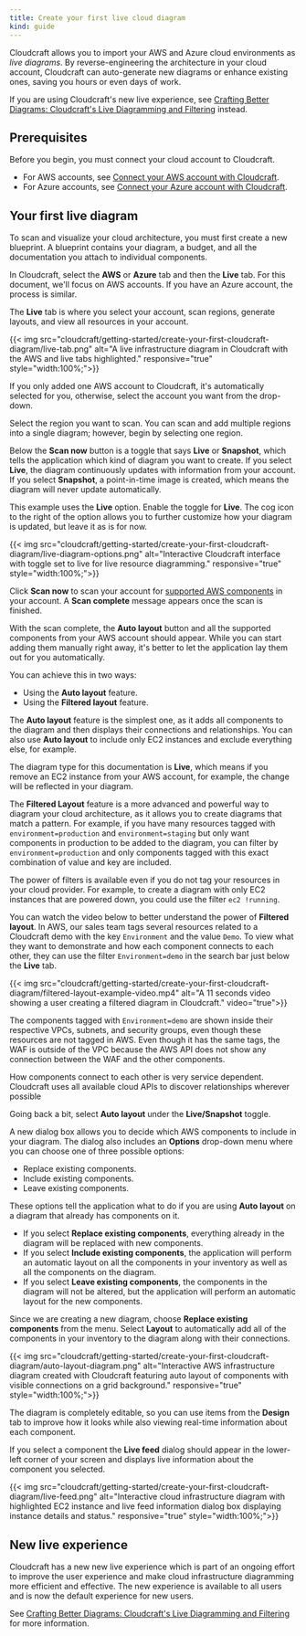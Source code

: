 ```yaml
---
title: Create your first live cloud diagram
kind: guide
---
```


Cloudcraft allows you to import your AWS and Azure cloud environments as *live diagrams*. By reverse-engineering the architecture in your cloud account, Cloudcraft can auto-generate new diagrams or enhance existing ones, saving you hours or even days of work.

<div class="alert alert-info">If you are using Cloudcraft's new live experience, see <a href="https://docs.datadoghq.com/cloudcraft/getting-started/crafting-better-diagrams/" title="Crafting Better Diagrams: Cloudcraft's Live Diagramming and Filtering">Crafting Better Diagrams: Cloudcraft's Live Diagramming and Filtering</a> instead.</div>

## Prerequisites

Before you begin, you must connect your cloud account to Cloudcraft.

- For AWS accounts, see [Connect your AWS account with Cloudcraft][1].
- For Azure accounts, see [Connect your Azure account with Cloudcraft][2].

## Your first live diagram

To scan and visualize your cloud architecture, you must first create a new blueprint. A blueprint contains your diagram, a budget, and all the documentation you attach to individual components.

In Cloudcraft, select the **AWS** or **Azure** tab and then the **Live** tab. For this document, we'll focus on AWS accounts. If you have an Azure account, the process is similar.

The **Live** tab is where you select your account, scan regions, generate layouts, and view all resources in your account.

{{< img src="cloudcraft/getting-started/create-your-first-cloudcraft-diagram/live-tab.png" alt="A live infrastructure diagram in Cloudcraft with the AWS and live tabs highlighted." responsive="true" style="width:100%;">}}

If you only added one AWS account to Cloudcraft, it's automatically selected for you, otherwise, select the account you want from the drop-down.

Select the region you want to scan. You can scan and add multiple regions into a single diagram; however, begin by selecting one region.

Below the **Scan now** button is a toggle that says **Live** or **Snapshot**, which tells the application which kind of diagram you want to create. If you select **Live**, the diagram continuously updates with information from your account. If you select **Snapshot**, a point-in-time image is created, which means the diagram will never update automatically.

This example uses the **Live** option. Enable the toggle for **Live**. The cog icon to the right of the option allows you to further customize how your diagram is updated, but leave it as is for now.

{{< img src="cloudcraft/getting-started/create-your-first-cloudcraft-diagram/live-diagram-options.png" alt="Interactive Cloudcraft interface with toggle set to live for live resource diagramming." responsive="true" style="width:100%;">}}

Click **Scan now** to scan your account for [supported AWS components][3] in your account. A **Scan complete** message appears once the scan is finished.

With the scan complete, the **Auto layout** button and all the supported components from your AWS account should appear. While you can start adding them manually right away, it's better to let the application lay them out for you automatically.

You can achieve this in two ways:

- Using the **Auto layout** feature.
- Using the **Filtered layout** feature.

The **Auto layout** feature is the simplest one, as it adds all components to the diagram and then displays their connections and relationships. You can also use **Auto layout** to include only EC2 instances and exclude everything else, for example.

The diagram type for this documentation is **Live**, which means if you remove an EC2 instance from your AWS account, for example, the change will be reflected in your diagram.

The **Filtered Layout** feature is a more advanced and powerful way to diagram your cloud architecture, as it allows you to create diagrams that match a pattern. For example, if you have many resources tagged with `environment=production` and `environment=staging` but only want components in production to be added to the diagram, you can filter by `environment=production` and only components tagged with this exact combination of value and key are included.

The power of filters is available even if you do not tag your resources in your cloud provider. For example, to create a diagram with only EC2 instances that are powered down, you could use the filter `ec2 !running`.

You can watch the video below to better understand the power of **Filtered layout**. In AWS, our sales team tags several resources related to a Cloudcraft demo with the key `Environment` and the value `Demo`. To view what they want to demonstrate and how each component connects to each other, they can use the filter `Environment=demo` in the search bar just below the **Live** tab.

{{< img src="cloudcraft/getting-started/create-your-first-cloudcraft-diagram/filtered-layout-example-video.mp4" alt="A 11 seconds video showing a user creating a filtered diagram in Cloudcraft." video="true">}}

The components tagged with `Environment=demo` are shown inside their respective VPCs, subnets, and security groups, even though these resources are not tagged in AWS. Even though it has the same tags, the WAF is outside of the VPC because the AWS API does not show any connection between the WAF and the other components.

How components connect to each other is very service dependent. Cloudcraft uses all available cloud APIs to discover relationships wherever possible

Going back a bit, select **Auto layout** under the **Live/Snapshot** toggle.

A new dialog box allows you to decide which AWS components to include in your diagram. The dialog also includes an **Options** drop-down menu where you can choose one of three possible options:

- Replace existing components.
- Include existing components.
- Leave existing components.

These options tell the application what to do if you are using **Auto layout** on a diagram that already has components on it.

- If you select **Replace existing components**, everything already in the diagram will be replaced with new components.
- If you select **Include existing components**, the application will perform an automatic layout on all the components in your inventory as well as all the components on the diagram.
- If you select **Leave existing components**, the components in the diagram will not be altered, but the application will perform an automatic layout for the new components.

Since we are creating a new diagram, choose **Replace existing components** from the menu. Select **Layout** to automatically add all of the components in your inventory to the diagram along with their connections.

{{< img src="cloudcraft/getting-started/create-your-first-cloudcraft-diagram/auto-layout-diagram.png" alt="Interactive AWS infrastructure diagram created with Cloudcraft featuring auto layout of components with visible connections on a grid background." responsive="true" style="width:100%;">}}

The diagram is completely editable, so you can use items from the **Design** tab to improve how it looks while also viewing real-time information about each component.

If you select a component the **Live feed** dialog should appear in the lower-left corner of your screen and displays live information about the component you selected.

{{< img src="cloudcraft/getting-started/create-your-first-cloudcraft-diagram/live-feed.png" alt="Interactive cloud infrastructure diagram with highlighted EC2 instance and live feed information dialog box displaying instance details and status." responsive="true" style="width:100%;">}}

## New live experience

Cloudcraft has a new new live experience which is part of an ongoing effort to improve the user experience and make cloud infrastructure diagramming more efficient and effective. The new experience is available to all users and is now the default experience for new users.

See [Crafting Better Diagrams: Cloudcraft's Live Diagramming and Filtering][4] for more information.

[1]: /cloudcraft/getting-started/connect-aws-account-with-cloudcraft/
[2]: /cloudcraft/getting-started/connect-azure-account-with-cloudcraft/
[3]: /cloudcraft/faq/supported-aws-components/
[4]: /cloudcraft/getting-started/crafting-better-diagrams/
